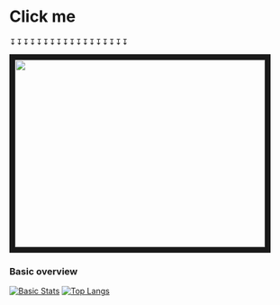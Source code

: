 # Click me
↧↧↧↧↧↧↧↧↧↧↧↧↧↧↧↧↧↧  

<a href="http://www.youtube.com/watch?feature=player_embedded&v=5BZPPPYXV9M&autoplay=1" target="_blank">
 <img src="https://media.giphy.com/media/lSObAqHPgrKkD3P9a7/giphy.gif" width="444" height="332" border="10"/>
</a>

### Basic overview
[![Basic Stats](https://github-readme-stats-1-plum.vercel.app/api?username=diegofleitas&show_icons=true&theme=prussian&count_private=true)](https://github.com/DiegoFleitas)
[![Top Langs](https://github-readme-stats-1-plum.vercel.app/api/top-langs/?username=DiegoFleitas&layout=compact&theme=prussian&count_private=true&langs_count=10)](https://github.com/DiegoFleitas)


<!--
**DiegoFleitas/DiegoFleitas** is a ✨ _special_ ✨ repository because its `README.md` (this file) appears on your GitHub profile.

Here are some ideas to get you started:

- 🔭 I’m currently working on ...
- 🌱 I’m currently learning ...
- 👯 I’m looking to collaborate on ...
- 🤔 I’m looking for help with ...
- 💬 Ask me about ...
- 📫 How to reach me: ...
- 😄 Pronouns: ...
- ⚡ Fun fact: ...
-->
